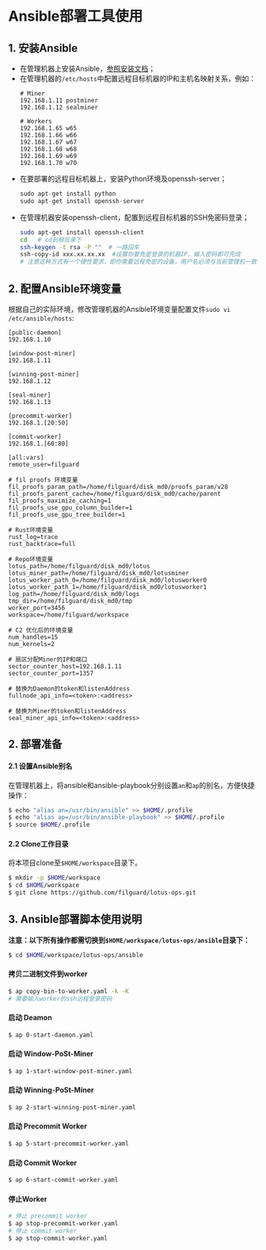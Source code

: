 # Ansible部署工具使用

## 1. 安装Ansible
- 在管理机器上安装Ansible，[参照安装文档](https://docs.ansible.com/ansible/latest/installation_guide/intro_installation.html#installing-ansible-on-ubuntu)；
- 在管理机器的`/etc/hosts`中配置远程目标机器的IP和主机名映射关系，例如：
  ```
  # Miner
  192.168.1.11 postminer
  192.168.1.12 sealminer

  # Workers
  192.168.1.65 w65
  192.168.1.66 w66
  192.168.1.67 w67
  192.168.1.68 w68
  192.168.1.69 w69
  192.168.1.70 w70
  ```
- 在要部署的远程目标机器上，安装Python环境及openssh-server；
  ```python
  sudo apt-get install python
  sudo apt-get install openssh-server
  ```
- 在管理机器安装openssh-client，配置到远程目标机器的SSH免密码登录；
  ```sh
  sudo apt-get install openssh-client
  cd   # cd到根目录下
  ssh-keygen -t rsa -P ""  # 一路回车
  ssh-copy-id xxx.xx.xx.xx  #设置你要免密登录的机器IP，输入密码即可完成 
  # 注意这种方式有一个硬性要求，即你需要远程免密的设备，用户名必须与当前管理机一致
  ```

## 2. 配置Ansible环境变量
根据自己的实际环境，修改管理机器的Ansible环境变量配置文件`sudo vi /etc/ansible/hosts`:
```
[public-daemon]
192.168.1.10

[window-post-miner]
192.168.1.11

[winning-post-miner]
192.168.1.12

[seal-miner]
192.168.1.13

[precommit-worker]
192.168.1.[20:50]

[commit-worker]
192.168.1.[60:80]

[all:vars]
remote_user=filguard

# fil proofs 环境变量
fil_proofs_param_path=/home/filguard/disk_md0/proofs_param/v28
fil_proofs_parent_cache=/home/filguard/disk_md0/cache/parent
fil_proofs_maximize_caching=1
fil_proofs_use_gpu_column_builder=1
fil_proofs_use_gpu_tree_builder=1

# Rust环境变量
rust_log=trace
rust_backtrace=full

# Repo环境变量
lotus_path=/home/filguard/disk_md0/lotus
lotus_miner_path=/home/filguard/disk_md0/lotusminer
lotus_worker_path_0=/home/filguard/disk_md0/lotusworker0
lotus_worker_path_1=/home/filguard/disk_md0/lotusworker1
log_path=/home/filguard/disk_md0/logs
tmp_dir=/home/filguard/disk_md0/tmp
worker_port=3456
workspace=/home/filguard/workspace

# C2 优化后的环境变量
num_handles=15
num_kernels=2

# 扇区分配Miner的IP和端口
sector_counter_host=192.168.1.11
sector_counter_port=1357

# 替换为Daemon的token和listenAddress
fullnode_api_info=<token>:<address>

# 替换为Miner的token和listenAddress
seal_miner_api_info=<token>:<address>
```

## 2. 部署准备
#### 2.1 设置Ansible别名
在管理机器上，将ansible和ansible-playbook分别设置`an`和`ap`的别名，方便快捷操作：

```sh
$ echo "alias an=/usr/bin/ansible" >> $HOME/.profile
$ echo "alias ap=/usr/bin/ansible-playbook" >> $HOME/.profile
$ source $HOME/.profile
```
#### 2.2 Clone工作目录
将本项目clone至`$HOME/workspace`目录下。
```sh
$ mkdir -p $HOME/workspace
$ cd $HOME/workspace
$ git clone https://github.com/filguard/lotus-ops.git
```

## 3. Ansible部署脚本使用说明

**注意：以下所有操作都需切换到`$HOME/workspace/lotus-ops/ansible`目录下：**
```sh
$ cd $HOME/workspace/lotus-ops/ansible
```

#### 拷贝二进制文件到worker
```sh
$ ap copy-bin-to-worker.yaml -k -K
# 需要输入worker的ssh远程登录密码
```

#### 启动 Deamon
```sh
$ ap 0-start-daemon.yaml
```

#### 启动 Window-PoSt-Miner
```sh
$ ap 1-start-window-post-miner.yaml
```

#### 启动 Winning-PoSt-Miner
```sh
$ ap 2-start-winning-post-miner.yaml
```

#### 启动 Precommit Worker
```sh
$ ap 5-start-precommit-worker.yaml
```

#### 启动 Commit Worker
```sh
$ ap 6-start-commit-worker.yaml
```

#### 停止Worker
```sh
# 停止 precommit worker
$ ap stop-precommit-worker.yaml
# 停止 commit worker
$ ap stop-commit-worker.yaml
```